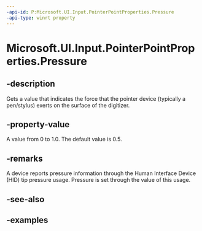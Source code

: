 ```yaml
---
-api-id: P:Microsoft.UI.Input.PointerPointProperties.Pressure
-api-type: winrt property
---
```


# Microsoft.UI.Input.PointerPointProperties.Pressure

<!--
public float Pressure { get; }
-->

## -description

Gets a value that indicates the force that the pointer device (typically a pen/stylus) exerts on the surface of the digitizer.

## -property-value

A value from 0 to 1.0. The default value is 0.5.

## -remarks

A device reports pressure information through the Human Interface Device (HID) tip pressure usage. Pressure is set through the value of this usage.

## -see-also

## -examples
